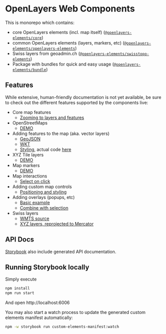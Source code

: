 # OpenLayers Web Components

This is monorepo which contains:

- core OpenLayers elements (incl. map itself) ([`@openlayers-elements/core`](elements/openlayers-core))
- common OpenLayers elements (layers, markers, etc) ([`@openlayers-elements/openlayers-elements`](elements/openlayers-elements))
- Swiss layers from geoadmin.ch ([`@openlayers-elements/swisstopo-elements`](elements/swisstopo-elements))
- Package with bundles for quick and easy usage ([`@openlayers-elements/bundle`](bundle))

## Features

While extensive, human-friendly documentation is not yet available, be sure to check out the different features supported by the components live:

- Core map features
  - [Zooming to layers and features](https://openlayers-elements.netlify.app/#/elements/ol-map/demos/zoom-to-extent)
- OpenStreetMaps
  - [DEMO](https://openlayers-elements.netlify.app/#/elements/ol-layer-openstreetmap/demos/standard-map)
- Adding features to the map (aka. vector layers)
  - [GeoJSON](https://openlayers-elements.netlify.app/#/elements/ol-layer-geojson/demos/demo/select/)
  - [WKT](https://openlayers-elements.netlify.app/#/elements/ol-layer-wkt/demos/demo/wkt/)
  - [Styling](https://openlayers-elements.netlify.app/#/elements/ol-layer-vector/demos/styling), actual code [here](https://github.com/openlayers-elements/openlayers-elements/blob/master/demos/demo/vector-styling/styled-map.ts)
- XYZ Tile layers
  - [DEMO](https://openlayers-elements.netlify.app/#/elements/ol-layer-xyz/demos/demo/xyz/)
- Map markers
  - [DEMO](https://openlayers-elements.netlify.app/#/elements/ol-marker-icon/demos/demo/markers/)
- Map interactions
  - [Select on click](https://openlayers-elements.netlify.app/#/elements/ol-select/demos/demo/select/)
- Adding custom map controls
  - [Positioning and styling](https://openlayers-elements.netlify.app/#/elements/ol-control/demos/demo/control/)
- Adding overlays (popups, etc)
  - [Basic example](https://openlayers-elements.netlify.app/#/elements/ol-overlay/demos/basic-example)
  - [Combine with selection](https://openlayers-elements.netlify.app/#/elements/ol-overlay/demos/combined-with-ol-select)
- Swiss layers
  - [WMTS source](https://openlayers-elements.netlify.app/#/elements/swisstopo-wmts/demos/demo/swiss-topo/)
  - [XYZ layers, reprojected to Mercator](https://openlayers-elements.netlify.app/#/elements/swisstopo-reprojected/demos/demo/swiss-reprojected/)

## API Docs

[Storybook](https://openlayers-elements.netlify.app/) also include generated API documentation.

## Running Storybook locally

Simply execute

```sh
npm install
npm run start
```

And open http://localhost:6006

You may also start a watch process to update the generated custom elements manifest automatically:

```sh
npm -w storybook run custom-elements-manifest:watch
```
